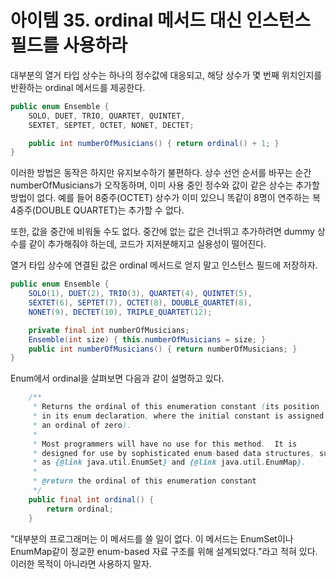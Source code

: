 # 아이템 35. ordinal 메서드 대신 인스턴스 필드를 사용하라
대부분의 열거 타입 상수는 하나의 정수값에 대응되고, 해당 상수가 몇 번째 위치인지를 반환하는 ordinal 메서드를 제공한다.
```java
public enum Ensemble {
    SOLO, DUET, TRIO, QUARTET, QUINTET,
    SEXTET, SEPTET, OCTET, NONET, DECTET;

    public int numberOfMusicians() { return ordinal() + 1; }
}
```
이러한 방법은 동작은 하지만 유지보수하기 불편하다.
상수 선언 순서를 바꾸는 순간 numberOfMusicians가 오작동하며, 이미 사용 중인 정수와 값이 같은 상수는 추가할 방법이 없다.
예를 들어 8중주(OCTET) 상수가 이미 있으니 똑같이 8명이 연주하는 복 4중주(DOUBLE QUARTET)는 추가할 수 없다.

또한, 값을 중간에 비워둘 수도 없다.
중간에 없는 값은 건너뛰고 추가하려면 dummy 상수를 같이 추가해줘야 하는데, 코드가 지저분해지고 실용성이 떨어진다.

열거 타입 상수에 연결된 값은 ordinal 메서드로 얻지 말고 인스턴스 필드에 저장하자.
```java
public enum Ensemble {
    SOLO(1), DUET(2), TRIO(3), QUARTET(4), QUINTET(5),
    SEXTET(6), SEPTET(7), OCTET(8), DOUBLE_QUARTET(8),
    NONET(9), DECTET(10), TRIPLE_QUARTET(12);

    private final int numberOfMusicians;
    Ensemble(int size) { this.numberOfMusicians = size; }
    public int numberOfMusicians() { return numberOfMusicians; }
}
```
Enum에서 ordinal을 살펴보면 다음과 같이 설명하고 있다.
```java
    /**
     * Returns the ordinal of this enumeration constant (its position
     * in its enum declaration, where the initial constant is assigned
     * an ordinal of zero).
     *
     * Most programmers will have no use for this method.  It is
     * designed for use by sophisticated enum-based data structures, such
     * as {@link java.util.EnumSet} and {@link java.util.EnumMap}.
     *
     * @return the ordinal of this enumeration constant
     */
    public final int ordinal() {
        return ordinal;
    }
```
"대부분의 프로그래머는 이 메서드를 쓸 일이 없다. 이 메서드는 EnumSet이나 EnumMap같이 정교한 enum-based 자료 구조를 위해 설계되었다."라고 적혀 있다.
이러한 목적이 아니라면 사용하지 말자.
